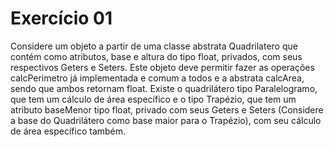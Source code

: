 # Exercício 01

Considere um objeto a partir de uma classe abstrata Quadrilatero que contém como
atributos, base e altura do tipo float, privados, com seus respectivos Geters e Seters. Este
objeto deve permitir fazer as operações calcPerimetro já implementada e comum a todos e
a abstrata calcArea, sendo que ambos retornam float. Existe o quadrilátero tipo
Paralelogramo, que tem um cálculo de área específico e o tipo Trapézio, que tem um atributo
baseMenor tipo float, privado com seus Geters e Seters (Considere a base do Quadrilátero
como base maior para o Trapézio), com seu cálculo de área específico também.
